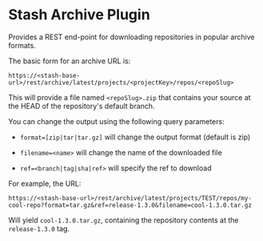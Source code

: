 # Stash Archive Plugin

Provides a REST end-point for downloading repositories in popular archive formats.

The basic form for an archive URL is:

```https://<stash-base-url>/rest/archive/latest/projects/<projectKey>/repos/<repoSlug>```

This will provide a file named ```<repoSlug>.zip``` that contains your source at the HEAD of the repository's default branch.

You can change the output using the following query parameters:

* ```format=[zip|tar|tar.gz]``` will change the output format (default is zip)

* ```filename=<name>``` will change the name of the downloaded file

* ```ref=<branch|tag|sha|ref>``` will specify the ref to download

For example, the URL:

```https://<stash-base-url>/rest/archive/latest/projects/TEST/repos/my-cool-repo?format=tar.gz&ref=release-1.3.0&filename=cool-1.3.0.tar.gz```

Will yield ```cool-1.3.0.tar.gz```, containing the repository contents at the  ```release-1.3.0``` tag.

